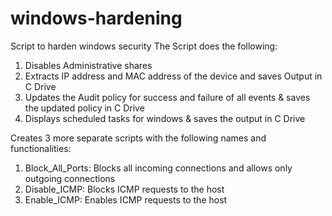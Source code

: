 # windows-hardening
Script to harden windows security
The Script does the following:
1) Disables Administrative shares
2) Extracts IP address and MAC address of the device and saves Output in C Drive
3) Updates the Audit policy for success and failure of all events & saves the updated policy in C Drive
4) Displays scheduled tasks for windows & saves the output in C Drive

Creates 3 more separate scripts with the following names and functionalities:
1) Block_All_Ports: Blocks all incoming connections and allows only outgoing connections
2) Disable_ICMP: Blocks ICMP requests to the host
3) Enable_ICMP: Enables ICMP requests to the host
